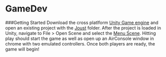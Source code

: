 # GameDev


###Getting Started
Download the cross platlform [Unity Game engine](https://unity3d.com/get-unity/download?ref=personal) and open an existing project with the [Joust](https://github.com/ajgriesemer/GameDev/tree/master/Joust) folder. After the project is loaded in Unity, navigate to File > Open Scene and select the [Menu Scene](https://github.com/ajgriesemer/GameDev/blob/master/Joust/Assets/Scenes/MenuScene.unity). Hitting play should start the game as well as open up an AirConsole window in chrome with two emulated controllers. Once both players are ready, the game will begin! 
